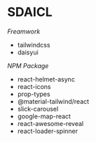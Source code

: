 # SDAICL

*Freamwork*

* tailwindcss
* daisyui

*NPM Package*

* react-helmet-async
* react-icons
* prop-types
* @material-tailwind/react
* slick-carousel 
* google-map-react
* react-awesome-reveal
* react-loader-spinner


